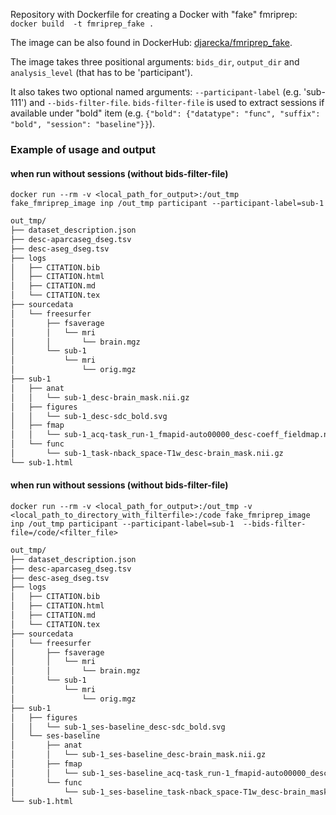 Repository with Dockerfile for creating a Docker with "fake" fmriprep:
`docker build  -t fmriprep_fake .`

The image can be also found in DockerHub: [djarecka/fmriprep_fake](https://hub.docker.com/r/djarecka/fmriprep_fake).

The image takes three positional arguments: `bids_dir`, `output_dir` and `analysis_level` (that has to be 'participant').

It also takes two optional named arguments: `--participant-label` (e.g. 'sub-111') 
and `--bids-filter-file`. `bids-filter-file` is used to extract sessions if available 
under "bold" item (e.g. `{"bold": {"datatype": "func", "suffix": "bold", "session": "baseline"}}`).

### Example of usage and output

#### when run without sessions (without bids-filter-file)
`docker run --rm -v <local_path_for_output>:/out_tmp 
fake_fmriprep_image inp /out_tmp participant --participant-label=sub-1`

```bash
out_tmp/ 
├── dataset_description.json
├── desc-aparcaseg_dseg.tsv
├── desc-aseg_dseg.tsv
├── logs
│   ├── CITATION.bib
│   ├── CITATION.html
│   ├── CITATION.md
│   └── CITATION.tex
├── sourcedata
│   └── freesurfer
│       ├── fsaverage
│       │   └── mri
│       │       └── brain.mgz
│       └── sub-1
│           └── mri
│               └── orig.mgz
├── sub-1
│   ├── anat
│   │   └── sub-1_desc-brain_mask.nii.gz
│   ├── figures
│   │   └── sub-1_desc-sdc_bold.svg
│   ├── fmap
│   │   └── sub-1_acq-task_run-1_fmapid-auto00000_desc-coeff_fieldmap.nii.gz
│   └── func
│       └── sub-1_task-nback_space-T1w_desc-brain_mask.nii.gz
└── sub-1.html
```

#### when run without sessions (without bids-filter-file)
`docker run --rm -v <local_path_for_output>:/out_tmp -v <local_path_to_directory_with_filterfile>:/code
fake_fmriprep_image inp /out_tmp participant --participant-label=sub-1 
--bids-filter-file=/code/<filter_file>`

```bash
out_tmp/
├── dataset_description.json
├── desc-aparcaseg_dseg.tsv
├── desc-aseg_dseg.tsv
├── logs
│   ├── CITATION.bib
│   ├── CITATION.html
│   ├── CITATION.md
│   └── CITATION.tex
├── sourcedata
│   └── freesurfer
│       ├── fsaverage
│       │   └── mri
│       │       └── brain.mgz
│       └── sub-1
│           └── mri
│               └── orig.mgz
├── sub-1
│   ├── figures
│   │   └── sub-1_ses-baseline_desc-sdc_bold.svg
│   └── ses-baseline
│       ├── anat
│       │   └── sub-1_ses-baseline_desc-brain_mask.nii.gz
│       ├── fmap
│       │   └── sub-1_ses-baseline_acq-task_run-1_fmapid-auto00000_desc-coeff_fieldmap.nii.gz
│       └── func
│           └── sub-1_ses-baseline_task-nback_space-T1w_desc-brain_mask.nii.gz
└── sub-1.html
```

